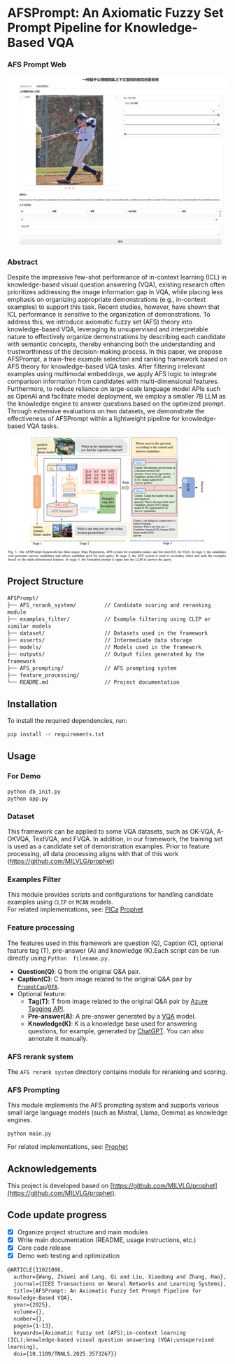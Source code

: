 # AFSPrompt: An Axiomatic Fuzzy Set Prompt Pipeline for Knowledge-Based VQA
### AFS Prompt Web
![Web](./docs/afsprompt_web.png)

### Abstract
Despite the impressive few-shot performance of in-context learning (ICL) in knowledge-based visual question answering (VQA), existing research often prioritizes addressing the image information gap in VQA, while placing less emphasis on organizing appropriate demonstrations (e.g., in-context examples) to support this task. 
Recent studies, however, have shown that ICL performance is sensitive to the organization of demonstrations. To address this, we introduce axiomatic fuzzy set (AFS) theory into knowledge-based VQA, leveraging its unsupervised and interpretable nature to effectively organize demonstrations by describing each candidate with semantic concepts,
thereby enhancing both the understanding and trustworthiness of the decision-making process. In this paper, we propose AFSPrompt, a train-free example selection and ranking framework based on AFS theory for knowledge-based VQA tasks. After filtering irrelevant examples using multimodal embeddings, we apply AFS logic to integrate comparison information from candidates with multi-dimensional features. Furthermore, to reduce reliance on large-scale language model APIs such as OpenAI and facilitate model deployment, we employ a smaller 7B LLM as the knowledge engine to answer questions based on the optimized prompt. Through extensive evaluations on two datasets, we demonstrate the effectiveness of AFSPrompt within a lightweight pipeline for knowledge-based VQA tasks. 

![AFSPrompt](./docs/afsprompt.png)
## Project Structure
```plantuml
AFSPrompt/
├── AFS_rerank_system/         // Candidate scoring and reranking module
├── examples_filter/           // Example filtering using CLIP or similar models
├── dataset/                   // Datasets used in the framework
├── asserts/                   // Intermediate data storage
├── models/                    // Models used in the framework
├── outputs/                   // Output files generated by the framework
├── AFS_prompting/             // AFS prompting system
├── feature_processing/
└── README.md                  // Project documentation
```

## Installation

To install the required dependencies, run:

```bash
pip install -r requirements.txt
```
## Usage

### For Demo
```
python db_init.py
python app.py
```

### Dataset
This framework can be applied to some VQA datasets, such as OK-VQA, A-OKVQA, TextVQA, and FVQA.
In addition, in our framework, the training set is used as a candidate set of demonstration examples.
Prior to feature processing, all data processing aligns with that of this work (https://github.com/MILVLG/prophet)

### Examples Filter
This module provides scripts and configurations for handling candidate examples using `CLIP` or `MCAN` models.  
For related implementations, see: [PICa](https://github.com/microsoft/PICa) [Prophet](https://github.com/MILVLG/prophet)

### Feature processing
The features used in this framework are question (Q), Caption (C), optional feature tag (T), pre-answer (A) and knowledge (K).Each script can be run directly using `Python  filename.py`.
- **Question(Q)**: Q from the original Q&A pair.
- **Caption(C)**: C from image related to the original Q&A pair by [`PromptCap`](https://huggingface.co/tifa-benchmark/promptcap-coco-vqa)/[`OFA`](https://github.com/OFA-Sys/OFA).
- Optional feature:
  - **Tag(T)**: T from image related to the original Q&A pair by [Azure Tagging API](https://learn.microsoft.com/en-us/azure/ai-services/computer-vision/concept-tagging-images).
  - **Pre-answer(A)**: A pre-answer generated by a [VQA](https://github.com/MILVLG/prophet) model.
  - **Knowledge(K)**: K is a knowledge base used for answering questions, for example, generated by [ChatGPT](https://openai.com/index/chatgpt/). You can also annotate it manually.

### AFS rerank system
The `AFS rerank system` directory contains module for reranking and scoring.

### AFS Prompting
This module implements the AFS prompting system and supports various small large language models (such as Mistral, Llama, Gemma) as knowledge engines.  
```
python main.py
```
For related implementations, see: [Prophet](https://github.com/MILVLG/prophet)

## Acknowledgements
This project is developed based on [https://github.com/MILVLG/prophet](https://github.com/MILVLG/prophet).

## Code update progress
- [x] Organize project structure and main modules  
- [x] Write main documentation (README, usage instructions, etc.)  
- [x] Core code release  
- [x] Demo web testing and optimization  

```bibte
@ARTICLE{11021086,
  author={Wang, Zhiwei and Lang, Qi and Liu, Xiaodong and Zhang, Hao},
  journal={IEEE Transactions on Neural Networks and Learning Systems}, 
  title={AFSPrompt: An Axiomatic Fuzzy Set Prompt Pipeline for Knowledge-Based VQA}, 
  year={2025},
  volume={},
  number={},
  pages={1-13},
  keywords={Axiomatic fuzzy set (AFS);in-context learning (ICL);knowledge-based visual question answering (VQA);unsupervised learning},
  doi={10.1109/TNNLS.2025.3573267}}

```




